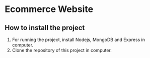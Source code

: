 # Ecommerce Website
How to install the project
---------------------------
1. For running the project, install Nodejs, MongoDB and Express in computer.
2. Clone the repository of this project in computer.
